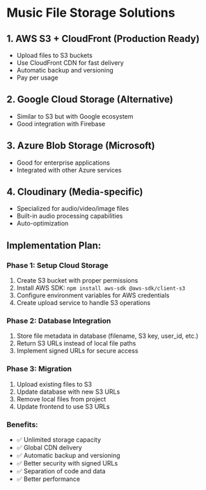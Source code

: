 # Music File Storage Solutions

## 1. AWS S3 + CloudFront (Production Ready)
- Upload files to S3 buckets
- Use CloudFront CDN for fast delivery
- Automatic backup and versioning
- Pay per usage

## 2. Google Cloud Storage (Alternative)
- Similar to S3 but with Google ecosystem
- Good integration with Firebase

## 3. Azure Blob Storage (Microsoft)
- Good for enterprise applications
- Integrated with other Azure services

## 4. Cloudinary (Media-specific)
- Specialized for audio/video/image files
- Built-in audio processing capabilities
- Auto-optimization

## Implementation Plan:

### Phase 1: Setup Cloud Storage
1. Create S3 bucket with proper permissions
2. Install AWS SDK: `npm install aws-sdk @aws-sdk/client-s3`
3. Configure environment variables for AWS credentials
4. Create upload service to handle S3 operations

### Phase 2: Database Integration
1. Store file metadata in database (filename, S3 key, user_id, etc.)
2. Return S3 URLs instead of local file paths
3. Implement signed URLs for secure access

### Phase 3: Migration
1. Upload existing files to S3
2. Update database with new S3 URLs
3. Remove local files from project
4. Update frontend to use S3 URLs

### Benefits:
- ✅ Unlimited storage capacity
- ✅ Global CDN delivery
- ✅ Automatic backup and versioning  
- ✅ Better security with signed URLs
- ✅ Separation of code and data
- ✅ Better performance
